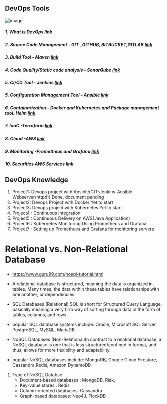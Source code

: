 ## DevOps Tools ##


![image](https://user-images.githubusercontent.com/46215433/230751257-cf5fac9a-265b-443e-b350-a7e81e9d4481.png)







##### 1. What is DevOps [link](https://github.com/sagarkulkarni1989/Devops_Projects/tree/main/Technical_stack/What_is_Devops) ####  
##### 2. Source Code Management - GIT , GITHUB, BITBUCKET,GITLAB [link](https://github.com/sagarkulkarni1989/Devops_Projects/tree/main/Technical_stack/GIT) ####  
##### 3. Build Tool - Maven [link](https://github.com/sagarkulkarni1989/Devops_Projects/tree/main/Technical_stack/Maven) ####
##### 4. Code Quality/Static code analysis - SonarQube [link](https://github.com/sagarkulkarni1989/Devops_Projects/tree/main/Technical_stack/SonarQube) ####
##### 5. CI/CD Tool - Jenkins [link](https://github.com/sagarkulkarni1989/Devops_Projects/tree/main/Technical_stack/Jenkins) ####
##### 5. Configuration Management Tool - Ansible [link](https://github.com/sagarkulkarni1989/Devops_Projects/tree/main/Technical_stack/Ansible) ####
##### 6. Containarization - Docker and Kubernetes and Package management tool: Helm [link](https://github.com/sagarkulkarni1989/Devops_Projects/tree/main/Technical_stack/Docker) ####
##### 7. IaaC -Terraform [link](https://github.com/sagarkulkarni1989/Devops_Projects/tree/main/Technical_stack/Terraform) ####
##### 8. Cloud -AWS  [link](https://github.com/sagarkulkarni1989/Devops_Projects/tree/main/Technical_stack/AWS) ####
##### 9. Monitoring -Prometheus and Grafana [link](https://github.com/sagarkulkarni1989/Devops_Projects/tree/main/Technical_stack/Prometheus&Grafana) ####
##### 10. Securities AWS Services [link](https://github.com/sagarkulkarni1989/Devops_Projects/tree/main/Technical_stack/AWS) ####

## DevOps Knowledge ##
1. Project1: Devops project with Ansible(GIT-Jenkins-Ansible-Webserver(httpd))  Done, document pending
2. Project2: Devops Project with Docker  Yet to start
3. Project3: Devops project with Kubernetes Yet to start
1. Project4 : Continuous Integration 
2. Project5 : Continuous Delivery on AWS(Java Application)
3. Project6 : Kubernetes Monitoring Using Prometheus and Grafana
4. Project7 : Setting up Promethues and Grafana for monitoring servers



# Relational vs. Non-Relational Database #
* https://www.guru99.com/nosql-tutorial.html

* A relational database is structured, meaning the data is organized in tables. Many times, the data within these tables have relationships with one another, or dependencies. 
* SQL Databases (Relational) SQL is short for Structured Query Language, basically meaning a very firm way of sorting through data in the form of tables, columns, and rows.
* popular SQL database systems include: Oracle, Microsoft SQL Server, PostgreSQL, MySQL, MariaDB
* NoSQL Databases (Non-Relational)In contrast to a relational database, a NoSQL database is one that is less structured/confined in format, and thus, allows for more flexibility and adaptability.
* popular NoSQL databases include: MongoDB, Google Cloud Firestore, Cassandra,Redis, Amazon DynamoDB
1. Type of NoSQL Databse
      - Document-based databases : MongoDB, Riak, 
      - Key-value stores : Redis
      - Column-oriented databases: Cassandra
      - Graph-based databases: Neo4J, FlockDB 



